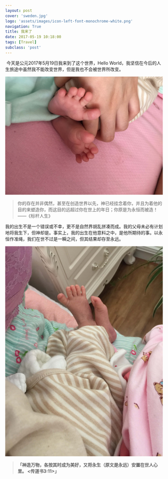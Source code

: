```yaml
---
layout: post
cover: 'sweden.jpg'
logo: 'assets/images/icon-left-font-monochrome-white.png'
navigation: True
title: 我来了
date: 2017-05-19 10:18:00
tags: [Travel]
subclass: 'post'
---
```


​	    今天是公元2017年5月19日我来到了这个世界，Hello World，我坚信在今后的人生旅途中虽然我不能改变世界，但是我也不会被世界所改变。

![](https://raw.githubusercontent.com/Judith-Zhu/BlogImages/master/img/IMG_7040.JPG)

> 你的存在并非偶然，甚至在创造世界以先，神已经挂念着你，并且为着他的目的来塑造你，而这目的远超过你在世上的年日；你原是为永恒而被造！                            ——《标杆人生》

我的出生不是一个错误或不幸，更不是自然界胡乱拼凑而成。我的父母未必有计划地将我生下，但神却是。事实上，我的出生在他意料之中，是他所期待的事。以永恒作准绳，我们在世不过是一瞬之间，但其结果却存至永远。

![](https://raw.githubusercontent.com/Judith-Zhu/BlogImages/master/img/IMG_7041.JPG)

> **「**神造万物，各按其时成为美好，又将永生（原文是永远）安置在世人心里。              \<传道书3:11\>**」**